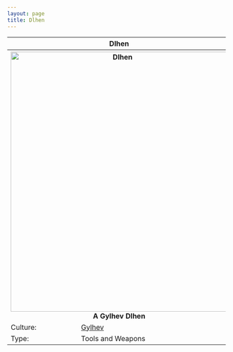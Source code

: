 ```yaml
---
layout: page
title: Dlhen
---
```


<head>
  <link rel="stylesheet" href="statblock.css">
</head>

<div class="statblock">

<table>
  <tr>
    <th colspan="2"> Dlhen </th>
  </tr>
  <tr>
    <th colspan="2"> <img src="sidlangs.com/assets/dlhen.jpg" alt="Dlhen" width="500" height="600"> <br> A Gylhev Dlhen </th>
  </tr>
  <tr>
    <td> Culture: </td>
  <td> <a href="/wiki/gylhev.md">Gylhev</a> </td>
  </tr>
  <tr>
    <td> Type: </td>
    <td> Tools and Weapons </td>
  </tr>
</table>
  
</div>
